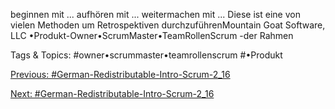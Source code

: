 beginnen mit ...
aufhören mit ...
weitermachen mit ...
Diese ist eine von vielen Methoden um Retrospektiven durchzuführenMountain Goat Software, LLC
•Produkt-Owner•ScrumMaster•TeamRollenScrum -der Rahmen

   Tags & Topics:
   #owner•scrummaster•teamrollenscrum
   #•Produkt

[Previous: #German-Redistributable-Intro-Scrum-2_16](German-Redistributable-Intro-Scrum-2_16.md)

[Next: #German-Redistributable-Intro-Scrum-2_16](German-Redistributable-Intro-Scrum-2_16.md)